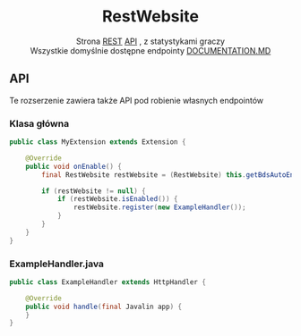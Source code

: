 <div align="center">

# RestWebsite

Strona [REST](https://pl.wikipedia.org/wiki/Representational_state_transfer) [API](https://pl.wikipedia.org/wiki/API) ,
z statystykami graczy<br>
Wszystkie domyślnie dostępne endpointy [DOCUMENTATION.MD](DOCUMENTATION.MD)

</div>

## API

Te rozserzenie zawiera także API pod robienie własnych endpointów<br>

### Klasa główna

```java
public class MyExtension extends Extension {

    @Override
    public void onEnable() {
        final RestWebsite restWebsite = (RestWebsite) this.getBdsAutoEnable().getExtensionLoader().getExtension("RestWebsite");

        if (restWebsite != null) {
            if (restWebsite.isEnabled()) {
                restWebsite.register(new ExampleHandler());
            }
        }
    }
}
```

### ExampleHandler.java

```java
public class ExampleHandler extends HttpHandler {

    @Override
    public void handle(final Javalin app) {
    }
}
```

